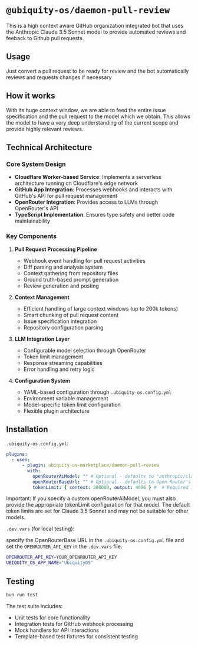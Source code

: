 # `@ubiquity-os/daemon-pull-review`

This is a high context aware GitHub organization integrated bot that uses the Anthropic Claude 3.5 Sonnet model to provide automated reviews and feeback to Github pull requests.

## Usage

Just convert a pull request to be ready for review and the bot automatically reviews and requests changes if necessary

## How it works

With its huge context window, we are able to feed the entire issue specification and the pull request to the model which we obtain. This allows the model to have a very deep understanding of the current scope and provide highly relevant reviews.

## Technical Architecture

### Core System Design

- **Cloudflare Worker-based Service**: Implements a serverless architecture running on Cloudflare's edge network
- **GitHub App Integration**: Processes webhooks and interacts with GitHub's API for pull request management
- **OpenRouter Integration**: Provides access to LLMs through OpenRouter's API
- **TypeScript Implementation**: Ensures type safety and better code maintainability

### Key Components

1. **Pull Request Processing Pipeline**

   - Webhook event handling for pull request activities
   - Diff parsing and analysis system
   - Context gathering from repository files
   - Ground truth-based prompt generation
   - Review generation and posting

2. **Context Management**

   - Efficient handling of large context windows (up to 200k tokens)
   - Smart chunking of pull request content
   - Issue specification integration
   - Repository configuration parsing

3. **LLM Integration Layer**

   - Configurable model selection through OpenRouter
   - Token limit management
   - Response streaming capabilities
   - Error handling and retry logic

4. **Configuration System**
   - YAML-based configuration through `.ubiquity-os.config.yml`
   - Environment variable management
   - Model-specific token limit configuration
   - Flexible plugin architecture

## Installation

`.ubiquity-os.config.yml`:

```yml
plugins:
  - uses:
      - plugin: ubiquity-os-marketplace/daemon-pull-review
        with:
          openRouterAiModel: "" # Optional - defaults to "anthropic/claude-3.5-sonnet"
          openRouterBaseUrl: "" # Optional - defaults to Open Router's API endpoint
          tokenLimit: { context: 200000, output: 4096 } #  # Required if using custom openRouterAiModel. Defaults to Claude 3.5 Sonnet limits
```

Important:
If you specify a custom openRouterAiModel, you must also provide the appropriate tokenLimit configuration for that model. The default token limits are set for Claude 3.5 Sonnet and may not be suitable for other models.

`.dev.vars` (for local testing):

specify the OpenRouterBase URL in the `.ubiquity-os.config.yml` file and set the `OPENROUTER_API_KEY` in the `.dev.vars` file.

```sh
OPENROUTER_API_KEY=YOUR_OPENROUTER_API_KEY
UBIQUITY_OS_APP_NAME="UbiquityOS"
```

## Testing

```sh
bun run test
```

The test suite includes:

- Unit tests for core functionality
- Integration tests for GitHub webhook processing
- Mock handlers for API interactions
- Template-based test fixtures for consistent testing

